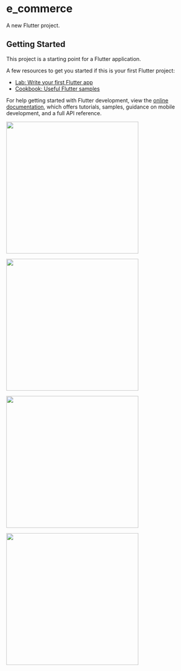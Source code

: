 # e_commerce

A new Flutter project.

## Getting Started

This project is a starting point for a Flutter application.

A few resources to get you started if this is your first Flutter project:

- [Lab: Write your first Flutter app](https://docs.flutter.dev/get-started/codelab)
- [Cookbook: Useful Flutter samples](https://docs.flutter.dev/cookbook)

For help getting started with Flutter development, view the
[online documentation](https://docs.flutter.dev/), which offers tutorials,
samples, guidance on mobile development, and a full API reference.

<img src="https://github.com/omtrivedi110/e_commerce/assets/131134704/91c1ac1d-9019-44c7-a0e4-a26d2d87f993" height="350px"></img>

<img src="https://github.com/omtrivedi110/e_commerce/assets/131134704/13e0f193-a1f6-4983-b0a7-4100f841840e" height="350px"></img>

<img src="https://github.com/omtrivedi110/e_commerce/assets/131134704/583148d9-4124-49ff-88cd-1512a2525fce" height="350px"></img>

<img src="https://github.com/omtrivedi110/e_commerce/assets/131134704/274d47e1-42a3-4a5e-89e4-1a3d3e6fefa3" height="350px"></img>



